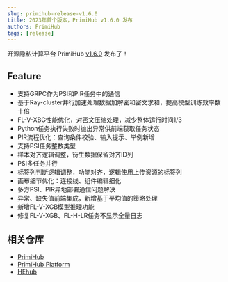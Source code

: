 ```yaml
---
slug: primihub-release-v1.6.0
title: 2023年首个版本，PrimiHub v1.6.0 发布
authors: PrimiHub
tags: [release]
---
```


开源隐私计算平台 PrimiHub [v1.6.0](https://github.com/primihub/primihub/releases/tag/1.6.0) 发布了！

<!--truncate-->

## Feature

- 支持GRPC作为PSI和PIR任务中的通信
- 基于Ray-cluster并行加速处理数据加解密和密文求和，提高模型训练效率数十倍
- FL-V-XBG性能优化，对密文压缩处理，减少整体运行时间1/3
- Python任务执行失败时抛出异常供前端获取任务状态
- PIR流程优化：查询条件校验、输入提示、举例新增
- 支持PSI任务整数类型
- 样本对齐逻辑调整，衍生数据保留对齐ID列
- PSI多任务并行
- 标签列判断逻辑调整，功能对齐，逻辑使用上传资源的标签列
- 画布细节优化：连接线、组件编辑细化
- 多方PSI、PIR异地部署通信问题解决
- 异常、缺失值前端集成，新增基于平均值的策略处理
- 新增FL-V-XGB模型推理功能
- 修复FL-V-XGB、FL-H-LR任务不显示全量日志


## 相关仓库

* [PrimiHub](https://github.com/primihub/primihub)
* [PrimiHub Platform](https://github.com/primihub/primihub-platform)
* [HEhub](https://github.com/primihub/hehub/)
